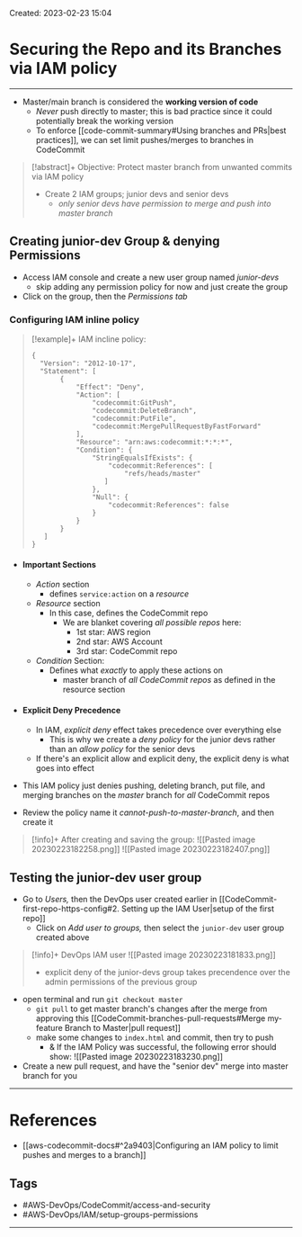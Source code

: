 Created: 2023-02-23 15:04
# Securing the Repo and its Branches via IAM policy
---
- Master/main branch is considered the **working version of code**
	- *Never* push directly to master; this is bad practice since it could potentially break the working version 
	- To enforce [[code-commit-summary#Using branches and PRs|best practices]], we can set limit pushes/merges to branches in CodeCommit

>[!abstract]+ Objective: Protect master branch from unwanted commits via IAM policy
>- Create 2 IAM groups; junior devs and senior devs
>	- *only senior devs have permission to merge and push into master branch*

## Creating junior-dev Group & denying Permissions
- Access IAM console and create a new user group named *junior-devs*
	- skip adding any permission policy for now and just create the group
- Click on the group, then the *Permissions tab*

### Configuring IAM inline policy
> [!example]+ IAM incline policy:
>```
> {
>   "Version": "2012-10-17",
>   "Statement": [
>        {
>            "Effect": "Deny",
>            "Action": [
>                "codecommit:GitPush",
>                "codecommit:DeleteBranch",
>                "codecommit:PutFile",
>                "codecommit:MergePullRequestByFastForward"
>            ],
>            "Resource": "arn:aws:codecommit:*:*:*",
>            "Condition": {
>                "StringEqualsIfExists": {
>                    "codecommit:References": [
>                        "refs/heads/master"   
>                   ]
>                },
>                "Null": {
>                    "codecommit:References": false
>                }
>            }
>        }
>    ]
>}
>```

- #### Important Sections
	- *Action* section 
		- defines `service:action` on a _resource_
	- *Resource* section
		- In this case, defines the CodeCommit repo
			- We are blanket covering *all possible repos* here:
				- 1st star: AWS region
				- 2nd star: AWS Account
				- 3rd star: CodeCommit repo
	- *Condition* Section:
		- Defines what _exactly_ to apply these actions on
			- master branch of _all CodeCommit repos_ as defined in the resource section


- #### Explicit Deny Precedence
	- In IAM, _explicit deny_ effect takes precedence over everything else
		- This is why we create a _deny policy_ for the junior devs rather than an _allow policy_ for the senior devs
	- If there's an explicit allow and explicit deny, the explicit deny is what goes into effect

- This IAM policy just denies pushing, deleting branch, put file, and merging branches on the *master* branch for *all* CodeCommit repos

- Review the policy name it *cannot-push-to-master-branch*, and then create it 

>[!info]+ After creating and saving the group:
>![[Pasted image 20230223182258.png]]
>![[Pasted image 20230223182407.png]]


## Testing the junior-dev user group
- Go to *Users,* then the DevOps user created earlier in [[CodeCommit-first-repo-https-config#2. Setting up the IAM User|setup of the first repo]] 
	- Click on *Add user to groups,* then select the `junior-dev` user group created above
>[!info]+ DevOps IAM user
>![[Pasted image 20230223181833.png]]
>- explicit deny of the junior-devs group takes precendence over the admin permissions of the previous group 

- open terminal and run `git checkout master`
	- `git pull` to get master branch's changes after the merge from approving this [[CodeCommit-branches-pull-requests#Merge my-feature Branch to Master|pull request]]
	- make some changes to `index.html` and commit, then try to push
		- & If the IAM Policy was successful, the following error should show: ![[Pasted image 20230223183230.png]]
- Create a new pull request, and have the "senior dev" merge into master branch for you

---
# References
- [[aws-codecommit-docs#^2a9403|Configuring an IAM policy to limit pushes and merges to a branch]]

## Tags
- #AWS-DevOps/CodeCommit/access-and-security 
- #AWS-DevOps/IAM/setup-groups-permissions  
---